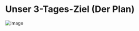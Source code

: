 # Unser 3-Tages-Ziel (Der Plan) 

![image](https://github.com/jmetzger/training-git-gitlab-cicd-docker/assets/1933318/6678c04e-de58-47c9-b2ac-853db5163a18)
